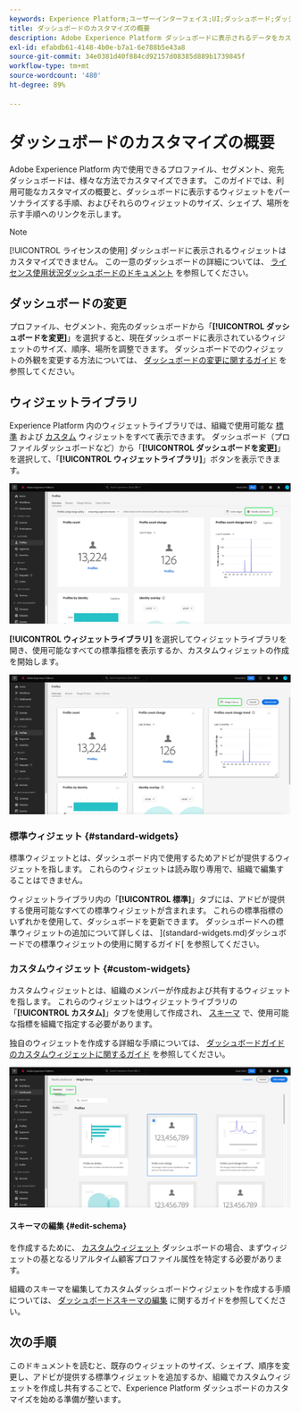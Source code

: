 ```yaml
---
keywords: Experience Platform;ユーザーインターフェイス;UI;ダッシュボード;ダッシュボード;プロファイル;セグメント;宛先
title: ダッシュボードのカスタマイズの概要
description: Adobe Experience Platform ダッシュボードに表示されるデータをカスタマイズする方法について詳しく説明します。
exl-id: efabdb61-4148-4b0e-b7a1-6e788b5e43a8
source-git-commit: 34e0381d40f884cd92157d08385d889b1739845f
workflow-type: tm+mt
source-wordcount: '480'
ht-degree: 89%

---
```


# ダッシュボードのカスタマイズの概要

Adobe Experience Platform 内で使用できるプロファイル、セグメント、宛先ダッシュボードは、様々な方法でカスタマイズできます。 このガイドでは、利用可能なカスタマイズの概要と、ダッシュボードに表示するウィジェットをパーソナライズする手順、およびそれらのウィジェットのサイズ、シェイプ、場所を示す手順へのリンクを示します。

>[!NOTE]
>
>[!UICONTROL ライセンスの使用] ダッシュボードに表示されるウィジェットはカスタマイズできません。 この一意のダッシュボードの詳細については、 [ライセンス使用状況ダッシュボードのドキュメント](../guides/license-usage.md) を参照してください。

## ダッシュボードの変更

プロファイル、セグメント、宛先のダッシュボードから「**[!UICONTROL ダッシュボードを変更]**」を選択すると、現在ダッシュボードに表示されているウィジェットのサイズ、順序、場所を調整できます。 ダッシュボードでのウィジェットの外観を変更する方法については、 [ダッシュボードの変更に関するガイド](modify.md) を参照してください。

## ウィジェットライブラリ

Experience Platform 内のウィジェットライブラリでは、組織で使用可能な [標準](#standard-widgets) および [カスタム](#custom-widgets) ウィジェットをすべて表示できます。 ダッシュボード（プロファイルダッシュボードなど）から「**[!UICONTROL ダッシュボードを変更]**」を選択して、「**[!UICONTROL ウィジェットライブラリ]**」ボタンを表示できます。

![変更ダッシュボードがハイライト表示されたプロファイルダッシュボード。](../images/customization/modify-dashboard.png)

**[!UICONTROL ウィジェットライブラリ]** を選択してウィジェットライブラリを開き、使用可能なすべての標準指標を表示するか、カスタムウィジェットの作成を開始します。

![ウィジェットライブラリがハイライトされたプロファイルダッシュボード。](../images/customization/widget-library-button.png)

### 標準ウィジェット {#standard-widgets}

標準ウィジェットとは、ダッシュボード内で使用するためアドビが提供するウィジェットを指します。 これらのウィジェットは読み取り専用で、組織で編集することはできません。

ウィジェットライブラリ内の「**[!UICONTROL 標準]**」タブには、アドビが提供する使用可能なすべての標準ウィジェットが含まれます。 これらの標準指標のいずれかを使用して、ダッシュボードを更新できます。 ダッシュボードへの標準ウィジェットの追加について詳しくは、 ](standard-widgets.md)ダッシュボードでの標準ウィジェットの使用に関するガイド[ を参照してください。

### カスタムウィジェット {#custom-widgets}

カスタムウィジェットとは、組織のメンバーが作成および共有するウィジェットを指します。 これらのウィジェットはウィジェットライブラリの「**[!UICONTROL カスタム]**」タブを使用して作成され、 [スキーマ](#edit-schema) で、使用可能な指標を組織で指定する必要があります。

独自のウィジェットを作成する詳細な手順については、 [ダッシュボードガイドのカスタムウィジェットに関するガイド](custom-widgets.md) を参照してください。

![標準とカスタムがハイライト表示されたウィジェットライブラリワークスペース。](../images/customization/widget-library.png)

#### スキーマの編集 {#edit-schema}

を作成するために、 [カスタムウィジェット](#custom-widgets) ダッシュボードの場合、まずウィジェットの基となるリアルタイム顧客プロファイル属性を特定する必要があります。

組織のスキーマを編集してカスタムダッシュボードウィジェットを作成する手順については、 [ダッシュボードスキーマの編集](edit-schema.md) に関するガイドを参照してください。

## 次の手順

このドキュメントを読むと、既存のウィジェットのサイズ、シェイプ、順序を変更し、アドビが提供する標準ウィジェットを追加するか、組織でカスタムウィジェットを作成し共有することで、Experience Platform ダッシュボードのカスタマイズを始める準備が整います。
